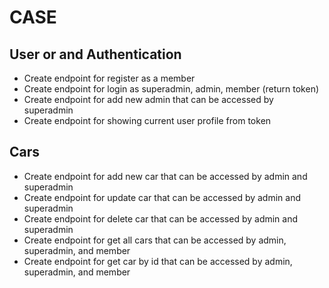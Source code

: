 # CASE

## User or and Authentication

- Create endpoint for register as a member
- Create endpoint for login as superadmin, admin, member (return token)
- Create endpoint for add new admin that can be accessed by superadmin
- Create endpoint for showing current user profile from token

## Cars

- Create endpoint for add new car that can be accessed by admin and superadmin
- Create endpoint for update car that can be accessed by admin and superadmin
- Create endpoint for delete car that can be accessed by admin and superadmin
- Create endpoint for get all cars that can be accessed by admin, superadmin, and member
- Create endpoint for get car by id that can be accessed by admin, superadmin, and member
